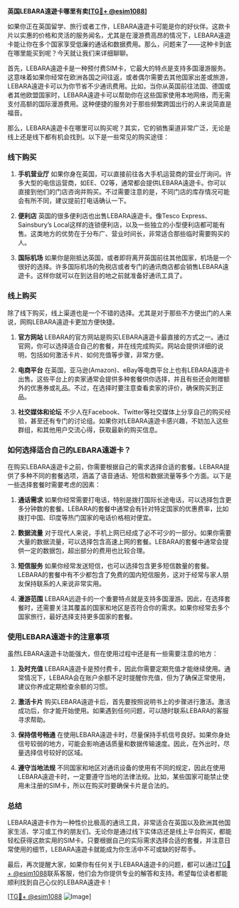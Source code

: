 **英国LEBARA遠遊卡哪里有卖[[TG💪+ @esim1088](https://t.me/s/esim1088)]**

如果你正在英国留学、旅行或者工作，LEBARA遠遊卡可能是你的好伙伴。这款卡片以实惠的价格和灵活的服务闻名，尤其是在漫游费高昂的情况下，LEBARA遠遊卡能让你在多个国家享受低廉的通话和数据费用。那么，问题来了——这种卡到底在哪里能买到呢？今天就让我们来详细聊聊。

首先，LEBARA遠遊卡是一种预付费SIM卡，它最大的特点是支持多国漫游服务。这意味着如果你经常在欧洲各国之间往返，或者偶尔需要去其他国家出差或旅游，LEBARA遠遊卡可以为你节省不少通讯费用。比如，当你从英国前往法国、德国或者其他欧盟国家时，LEBARA遠遊卡可以帮助你在这些国家使用本地网络，而无需支付高额的国际漫游费用。这种便捷的服务对于那些频繁跨国出行的人来说简直是福音。

那么，LEBARA遠遊卡在哪里可以购买呢？其实，它的销售渠道非常广泛，无论是线上还是线下都有机会找到。以下是一些常见的购买途径：

### 线下购买

1. **手机营业厅**
   如果你身在英国，可以直接前往各大手机运营商的营业厅询问。许多大型的电信运营商，如EE、O2等，通常都会提供LEBARA遠遊卡。你可以直接到他们的门店咨询并购买。不过需要注意的是，不同门店的库存情况可能会有所不同，建议提前打电话确认一下。

2. **便利店**
   英国的很多便利店也出售LEBARA遠遊卡。像Tesco Express、Sainsbury’s Local这样的连锁便利店，以及一些独立的小型便利店都可能有售。这类地方的优势在于分布广、营业时间长，非常适合那些临时需要购买的人。

3. **国际机场**
   如果你是刚抵达英国，或者即将离开英国前往其他国家，机场是一个很好的选择。许多国际机场的免税店或者专门的通讯商店都会销售LEBARA遠遊卡。这样你就可以在到达目的地之前就准备好通讯工具了。

### 线上购买

除了线下购买，线上渠道也是一个不错的选择。尤其是对于那些不方便出门的人来说，网购LEBARA遠遊卡更加方便快捷。

1. **官方网站**
   LEBARA的官方网站是购买LEBARA遠遊卡最直接的方式之一。通过官网，你可以选择适合自己的套餐，并在线完成购买。网站会提供详细的说明，包括如何激活卡片、如何充值等步骤，非常方便。

2. **电商平台**
   在英国，亚马逊(Amazon)、eBay等电商平台上也有LEBARA遠遊卡出售。这些平台上的卖家通常会提供多种套餐供你选择，并且有些还会附赠额外的优惠券或礼品。不过，在选择时要注意查看卖家的评价，确保购买到正品。

3. **社交媒体和论坛**
   不少人在Facebook、Twitter等社交媒体上分享自己的购买经验，甚至还有专门的讨论组。如果你对LEBARA遠遊卡感兴趣，不妨加入这些群组，和其他用户交流心得，获取最新的购买信息。

### 如何选择适合自己的LEBARA遠遊卡？

在购买LEBARA遠遊卡之前，你需要根据自己的需求选择合适的套餐。LEBARA提供了多种不同的套餐选项，涵盖了语音通话、短信和数据流量等多个方面。以下是一些选择套餐时需要考虑的因素：

1. **通话需求**
   如果你经常需要打电话，特别是拨打国际长途电话，可以选择包含更多分钟数的套餐。LEBARA的套餐中通常会有针对特定国家的优惠费率，比如拨打中国、印度等热门国家的电话价格相对便宜。

2. **数据流量**
   对于现代人来说，手机上网已经成了必不可少的一部分。如果你需要大量的数据流量，可以选择包含高速上网的套餐。LEBARA的套餐中通常会提供一定的数据包，超出部分的费用也比较合理。

3. **短信服务**
   如果你经常发送短信，也可以选择包含更多短信数量的套餐。LEBARA的套餐中有不少都包含了免费的国内短信服务，这对于经常与家人朋友保持联系的人来说非常实用。

4. **漫游范围**
   LEBARA远遊卡的一个重要特点就是支持多国漫游。因此，在选择套餐时，还需要关注其覆盖的国家和地区是否符合你的需求。如果你经常去多个国家旅行，最好选择支持更多国家的套餐。

### 使用LEBARA遠遊卡的注意事项

虽然LEBARA遠遊卡功能强大，但在使用过程中还是有一些需要注意的地方：

1. **及时充值**
   LEBARA遠遊卡是预付费卡，因此你需要定期充值才能继续使用。通常情况下，LEBARA会在账户余额不足时提醒你充值，但为了确保正常使用，建议你养成定期检查余额的习惯。

2. **激活卡片**
   购买LEBARA遠遊卡后，首先要按照说明书上的步骤进行激活。激活成功后，你才能开始使用。如果遇到任何问题，可以随时联系LEBARA的客服寻求帮助。

3. **保持信号畅通**
   在使用LEBARA遠遊卡时，尽量保持手机信号良好。如果你身处信号较弱的地方，可能会影响通话质量和数据传输速度。因此，在外出时，尽量选择信号较好的区域。

4. **遵守当地法规**
   不同国家和地区对通讯设备的使用有不同的规定，因此在使用LEBARA遠遊卡时，一定要遵守当地的法律法规。比如，某些国家可能禁止使用未注册的SIM卡，所以在购买时要确保卡片是合法的。

### 总结

LEBARA遠遊卡作为一种性价比极高的通讯工具，非常适合在英国以及欧洲其他国家生活、学习或工作的朋友们。无论你是通过线下实体店还是线上平台购买，都能轻松获得这款实用的SIM卡。只要根据自己的实际需求选择合适的套餐，并注意日常使用的细节，LEBARA遠遊卡就能成为你生活中不可或缺的好帮手。

最后，再次提醒大家，如果你有任何关于LEBARA遠遊卡的问题，都可以通过[TG💪+ @esim1088](https://t.me/s/esim1088)联系客服，他们会为你提供专业的解答和支持。希望每位读者都能顺利找到自己心仪的LEBARA遠遊卡！

[[TG💪+ @esim1088](https://t.me/s/esim1088) ![Image](https://i.postimg.cc/4NQfJmqS/Snipaste-2025-05-13-00-14-12.png)]